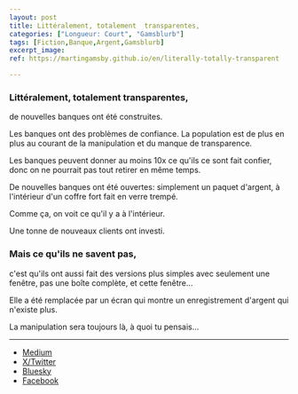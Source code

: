 ```yaml
---
layout: post
title: Littéralement, totalement  transparentes,
categories: ["Longueur: Court", "Gamsblurb"]
tags: [Fiction,Banque,Argent,Gamsblurb]
excerpt_image: 
ref: https://martingamsby.github.io/en/literally-totally-transparent

---
```


### **Littéralement, totalement  transparentes,**

de nouvelles banques ont été construites.

Les banques ont des problèmes de confiance. La population est de plus en plus au courant de la manipulation et du manque de transparence.

Les banques peuvent donner au moins 10x ce qu'ils ce sont fait confier, donc on ne pourrait pas tout retirer en même temps.

De nouvelles banques ont été ouvertes: simplement un paquet d'argent, à l'intérieur d'un coffre fort fait en verre trempé.

Comme ça, on voit ce qu'il y a à l'intérieur.

Une tonne de nouveaux clients ont investi.

### Mais ce qu'ils ne savent pas, 

c'est qu'ils ont aussi fait des versions plus simples avec seulement une fenêtre, pas une boîte complète, et cette fenêtre...

Elle a été remplacée par un écran qui montre un enregistrement d'argent qui n'existe plus.

La manipulation sera toujours là, à quoi tu pensais...

---

- [Medium](https://medium.com/@martin.gamsby/litt%C3%A9ralement-totalement-transparentes-1b04b14983bc)
- [X/Twitter](https://x.com/MartinGamsby/status/1855973364805829002)
- [Bluesky](https://bsky.app/profile/martin-gamsby.bsky.social/post/3laohtwimgc2l)
- [Facebook](https://www.facebook.com/share/nWureYwcd5J6Bcze/)

